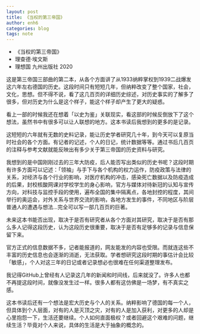 ```yaml
---
layout: post
title: 《当权的第三帝国》
author: enh6
categories: blog
tags: note
---
```


- 《当权的第三帝国》
- 理查德·埃文斯
- 理想国 九州出版社 2020

这是第三帝国三部曲的第二本，从各个方面讲了从1933纳粹掌权到1939二战爆发这六年左右德国的历史。这段时间只有短短几年，但纳粹改变了整个国家，社会，文化，思想。但不得不说，看了这几百页的详细历史综述，对历史事实的了解多了很多，但对历史为什么是这个样子，能这个样子却产生了更大的疑惑。

看上一部的时候我还在想着「以史为鉴」关联现实，看这部的时候反倒放下了这个想法，虽然书中有很多可以让人联想的地方。这本书读后我想到的更多的是记录。

这短短的六年就有无数的史料记录，能让历史学者研究几十年，到今天可以复原当时社会的各个方面。有记者的记述，个人的日记，统计数据等等。通过书后几百页的注释与参考文献就能反映出有多少关于第三帝国的历史资料与研究。

我想到的是中国刚刚过去的三年大防疫，后人能否写出类似的历史书呢？这段时期有许多方面可以记述：「领袖」与手下与各个机构的权力运作，防疫政策与法律的关系，对经济与各个行业的影响，对医疗机构的冲击，感染死亡数据以及防疫造成的后果，封校核酸网课对学校学生的身心影响，官方与媒体对待新冠的认知与宣传方向，对科技与监控手段的使用，遍布全国的集中隔离点，各地封控的程度，其间举行的奥运会，对外关系与世界交流的影响，各地方发生的事件，不同地区与阶层普通人的遭遇与想法...完全可以写一部几百页的巨著。

未来这本书能否出现，取决于是否有研究者从各个方面对其研究，取决于是否有那么多人记得这段历史，认为这段历史很重要，取决于是否有足够多的记录与信息保留下来。

官方正式的信息数据不多，记者能报道的，网友能发的内容也受限。而就连这些不丰富的历史信息也会逐渐的消逝，无法获取。学者想研究这段时期的事估计会比较「敏感」，个人对这三年的日记或者记录想必也很难在任何渠道整理发布。

我记得GitHub上曾经有人记录这几年的新闻和时间线，后来就没了。许多人也都不再提这段时间，就像没发生过一样。很多人都有这仿佛是一场梦，有不真实之感。

这本书读后还有一个想法是宏大历史与个人的关系。纳粹影响了德国的每一个人，但具体到个人层面，对有的人是灭顶之灾，对有的人是加入获利，对更多的人却是心里抱怨一下，生活还要继续。个人如何直面极权？或者回避这个艰难的问题，继续生活？毕竟对个人来说，具体的生活是大于抽象的概念的。
